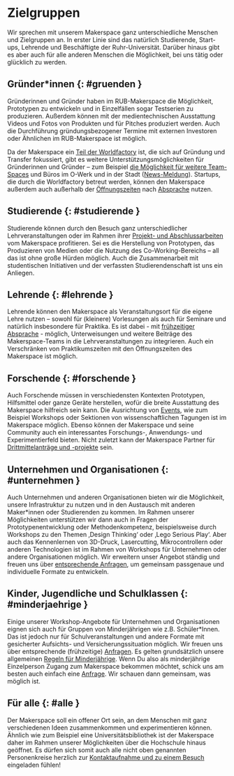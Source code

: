 # Zielgruppen

Wir sprechen mit unserem Makerspace ganz unterschiedliche Menschen und Zielgruppen an. In erster Linie sind das natürlich Studierende, Start-ups, Lehrende und Beschäftigte der Ruhr-Universität. Darüber hinaus gibt es aber auch für alle anderen Menschen die Möglichkeit, bei uns tätig oder glücklich zu werden.

## Gründer\*innen {: #gruenden }

Gründerinnen und Gründer haben im RUB-Makerspace die Möglichkeit, Prototypen zu entwickeln und in Einzelfällen sogar Testserien zu produzieren. Außerdem können mit der medientechnischen Ausstattung Videos und Fotos von Produkten und für Pitches produziert werden. Auch die Durchführung gründungsbezogener Termine mit externen Investoren oder Ähnlichen im RUB-Makerspace ist möglich. 

Da der Makerspace ein [Teil der Worldfactory](organisation.md#worldfactory) ist, die sich auf Gründung und Transfer fokussiert, gibt es weitere Unterstützungsmöglichkeiten für Gründerinnen und Gründer – zum Beispiel [die Möglichkeit für weitere Team-Spaces](https://www.worldfactory.de/fokusthemen/team-spaces-co-working) und Büros im O-Werk und in der Stadt ([News-Meldung](https://news.rub.de/transfer/2022-04-06-gruendung-bueros-fuer-gruendungsteams-der-rub-der-bochumer-city-und-im-o-werk)). Startups, die durch die Worldfactory betreut werden, können den Makerspace außerdem auch außerhalb der [Öffnungszeiten](oeffnungszeiten.md) nach [Absprache](kontakt.md) nutzen. 

## Studierende {: #studierende }

Studierende können durch den Besuch ganz unterschiedlicher Lehrveranstaltungen oder im Rahmen ihrer [Projekt- und Abschlussarbeiten](praktika.md) vom Makerspace profitieren. Sei es die Herstellung von Prototypen, das Produzieren von Medien oder die Nutzung des Co-Working-Bereichs – all das ist ohne große Hürden möglich. Auch die Zusammenarbeit mit studentischen Initiativen und der verfassten Studierendenschaft ist uns ein Anliegen.

## Lehrende {: #lehrende }

Lehrende können den Makerspace als Veranstaltungsort für die eigene Lehre nutzen – sowohl für (kleinere) Vorlesungen als auch für Seminare und natürlich insbesondere für Praktika. Es ist dabei - mit [frühzeitiger Absprache](kontakt.md) -  möglich, Unterweisungen und weitere Beiträge des Makerspace-Teams in die Lehrveranstaltungen zu integrieren. Auch ein Verschränken von Praktikumszeiten mit den Öffnungszeiten des Makerspace ist möglich. 

## Forschende {: #forschende }

Auch Forschende müssen in verschiedensten Kontexten Prototypen, Hilfsmittel oder ganze Geräte herstellen, wofür die breite Ausstattung des Makerspace hilfreich sein kann. Die Ausrichtung von [Events](veranstaltungen.md), wie zum Beispiel Workshops oder Sektionen von wissenschaftlichen Tagungen ist im Makerspace möglich. Ebenso können der Makerspace und seine Community auch ein interessantes Forschungs-, Anwendungs- und Experimentierfeld bieten. Nicht zuletzt kann der Makerspace Partner für [Drittmittelanträge und -projekte](drittmittelprojekte.md) sein.

## Unternehmen und Organisationen {: #unternehmen }

Auch Unternehmen und anderen Organisationen bieten wir die Möglichkeit, unsere Infrastruktur zu nutzen und in den Austausch mit anderen Maker*innen oder Studierenden zu kommen. Im Rahmen unserer Möglichkeiten unterstützen wir dann auch in Fragen der Prototypenentwicklung oder Methodenkompetenz, beispielsweise durch Workshops zu den Themen ‚Design Thinking‘ oder ‚Lego Serious Play‘. Aber auch das Kennenlernen von 3D-Druck, Lasercutting, Mikrocontrollern oder anderen Technologien ist im Rahmen von Workshops für Unternehmen oder andere Organisationen möglich. Wir erweitern unser Angebot ständig und freuen uns über [entsprechende Anfragen](kontakt.md), um gemeinsam passgenaue und individuelle Formate zu entwickeln.

## Kinder, Jugendliche und Schulklassen {: #minderjaehrige }

Einige unserer Workshop-Angebote für Unternehmen und Organisationen eignen sich auch für Gruppen von Minderjährigen wie z.B. Schüler*Innen. Das ist jedoch nur für Schulveranstaltungen und andere Formate mit gesicherter Aufsichts- und Versicherungssituation möglich. Wir freuen uns über entsprechende (frühzeitige) [Anfragen](kontakt.md). Es gelten grundsätzlich unsere allgemeinen [Regeln für Minderjährige](sicherheit.md#minderjaehrige). Wenn Du also als minderjährige Einzelperson Zugang zum Makerspace bekommen möchtet, schick uns am besten auch einfach eine [Anfrage](kontakt.md). Wir schauen dann gemeinsam, was möglich ist.

## Für alle {: #alle }

Der Makerspace soll ein offener Ort sein, an dem Menschen mit ganz verschiedenen Ideen zusammenkommen und experimentieren können. Ähnlich wie zum Beispiel eine Universitätsbibliothek ist der Makerspace daher im Rahmen unserer Möglichkeiten über die Hochschule hinaus geöffnet. Es dürfen sich somit auch alle nicht oben genannten Personenkreise herzlich zur [Kontaktaufnahme und zu einem Besuch](kontakt.md) eingeladen fühlen! 


